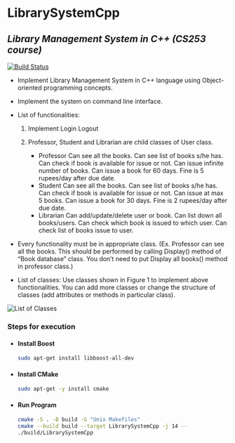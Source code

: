 # LibrarySystemCpp

## _Library Management System in C++ (CS253 course)_

[![Build Status](https://github.com/nsingla20/LibrarySystemCpp/actions/workflows/cmake.yml/badge.svg)](https://travis-ci.org/joemccann/dillinger)

- Implement Library Management System in C++ language using Object-oriented programming concepts.
- Implement the system on command line interface.
- List of functionalities:

   1. Implement Login Logout
   2. Professor, Student and Librarian are child classes of User class.

       - Professor Can see all the books. Can see list of books s/he has. Can check if book is available for issue or not. Can issue infinite number of books. Can issue a book for 60 days. Fine is 5 rupees/day after due date.
       - Student Can see all the books. Can see list of books s/he has. Can check if book is available for issue or not. Can issue at max 5 books. Can issue a book for 30 days. Fine is 2 rupees/day after due date.
       - Librarian Can add/update/delete user or book. Can list down all books/users. Can check which book is issued to which user. Can check list of books issue to user.
- Every functionality must be in appropriate class. (Ex. Professor can see all the books. This should be performed by calling Display() method of “Book database” class. You don’t need to put Display all books() method in professor class.)
- List of classes: Use classes shown in Figure 1 to implement above functionalities. You can add more classes or change the structure of classes (add attributes or methods in particular class).

![List of Classes](https://pasteboard.co/8zFu2fTjSvRd.png)

### Steps for execution

- #### Install Boost

    ```sh
    sudo apt-get install libboost-all-dev
    ```

- #### Install CMake

    ```sh
    sudo apt-get -y install cmake
    ```

- #### Run Program

    ```sh
    cmake -S . -B build -G "Unix Makefiles"
    cmake --build build --target LibrarySystemCpp -j 14 --
    ./build/LibrarySystemCpp
    ```

